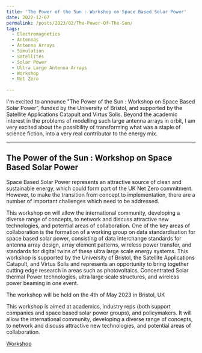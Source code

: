 ```yaml
---
title: 'The Power of the Sun : Workshop on Space Based Solar Power'
date: 2022-12-07
permalink: /posts/2023/02/The-Power-Of-The-Sun/
tags:
  - Electromagnetics
  - Antennas
  - Antenna Arrays
  - Simulation
  - Satellites
  - Solar Power
  - Ultra Large Antenna Arrays
  - Workshop
  - Net Zero
  
---
```


I'm excited to announce "The Power of the Sun : Workshop on Space Based Solar Power", funded by the University of Bristol, and supported by the Satellite Applications Catapult and Virtus Solis. Beyond the academic interest in the problems of modelling such large antenna arrays in orbit, I am very excited about the possibility of transforming what was a staple of science fiction, into a very real contributor to the energy mix.

---

The Power of the Sun : Workshop on Space Based Solar Power
-------------------------------------------------------------
Space Based Solar Power represents an attractive source of clean and sustainable energy, which could form part of the UK Net Zero commitment. However, to make the transition from concept to implementation, there are a number of important challenges which need to be addressed. 

This workshop on will allow the international community, developing a diverse range of concepts, to network and discuss attractive new technologies, and potential areas of collaboration. One of the key areas of collaboration is the formation of a working group on data standardisation for space based solar power, consisting of data interchange standards for antenna array design, array element patterns, wireless power transfer, and standards for digital twins of these ultra large scale energy systems. This workshop is supported by the University of Bristol, the Satellite Applications Catapult, and Virtus Solis and represents an opportunity to bring together cutting edge research in areas such as photovoltaics, Concentrated Solar thermal Power technologies, ultra large scale structures, and wireless power beaming in one event.

The workshop will be held on the 4th of May 2023 in Bristol, UK

This workshop is aimed at academics, industry reps (both support companies and space based solar power groups), and policymakers. It will allow the international community, developing a diverse range of concepts, to network and discuss attractive new technologies, and potential areas of collaboration. 

[Workshop](https://www.linkedin.com/events/thepowerofthesun-workshoponspac7032388564164247552/)

<script src="https://utteranc.es/client.js"
        repo="LyceanEM/LyceanEM.github.io"
        issue-term="The-Power-Of-the-Sun"
        theme="github-light"
        crossorigin="anonymous"
        async>
</script>
